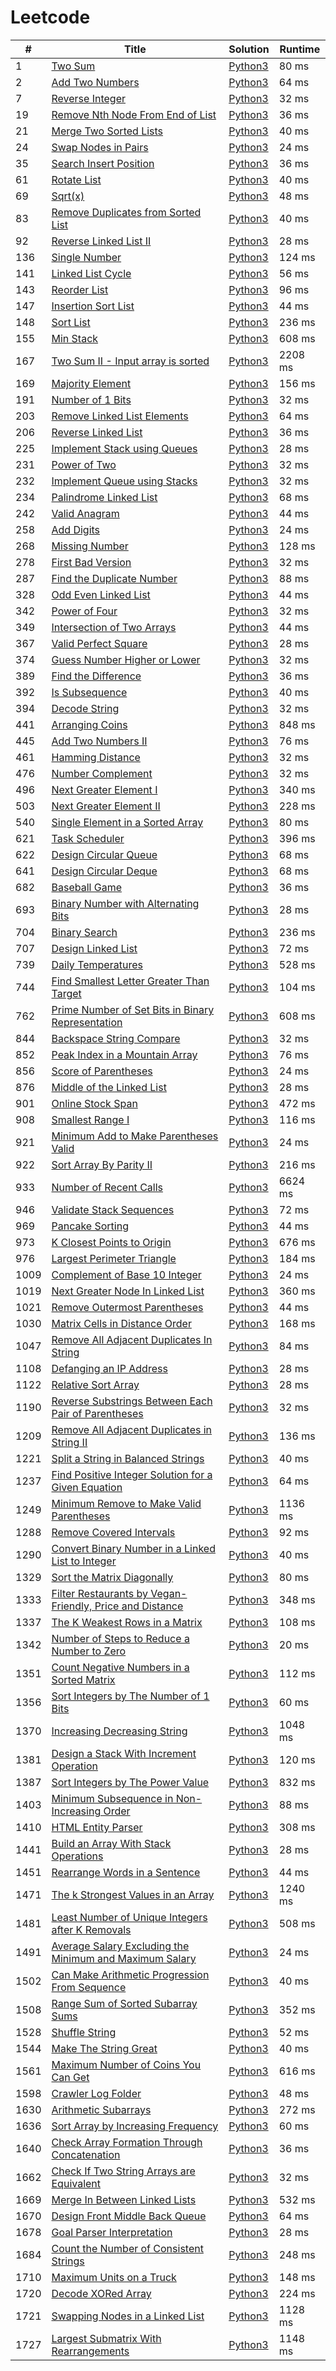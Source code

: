 # Leetcode

| # | Title | Solution | Runtime |
|---| ----- | -------- | ------- |
|1|[ Two Sum](https://leetcode.com/problems/two-sum/)|[Python3](./solutions/1.%20Two%20Sum.py)|80 ms|
|2|[ Add Two Numbers](https://leetcode.com/problems/add-two-numbers/)|[Python3](./solutions/2.%20Add%20Two%20Numbers.py)|64 ms|
|7|[ Reverse Integer](https://leetcode.com/problems/reverse-integer/)|[Python3](./solutions/7.%20Reverse%20Integer.py)|32 ms|
|19|[ Remove Nth Node From End of List](https://leetcode.com/problems/remove-nth-node-from-end-of-list/)|[Python3](./solutions/19.%20Remove%20Nth%20Node%20From%20End%20of%20List.py)|36 ms|
|21|[ Merge Two Sorted Lists](https://leetcode.com/problems/merge-two-sorted-lists/)|[Python3](./solutions/21.%20Merge%20Two%20Sorted%20Lists.py)|40 ms|
|24|[ Swap Nodes in Pairs](https://leetcode.com/problems/swap-nodes-in-pairs/)|[Python3](./solutions/24.%20Swap%20Nodes%20in%20Pairs.py)|24 ms|
|35|[ Search Insert Position](https://leetcode.com/problems/search-insert-position/)|[Python3](./solutions/35.%20Search%20Insert%20Position.py)|36 ms|
|61|[ Rotate List](https://leetcode.com/problems/rotate-list/)|[Python3](./solutions/61.%20Rotate%20List.py)|40 ms|
|69|[ Sqrt(x)](https://leetcode.com/problems/sqrtx/)|[Python3](./solutions/69.%20Sqrt(x).py)|48 ms|
|83|[ Remove Duplicates from Sorted List](https://leetcode.com/problems/remove-duplicates-from-sorted-list/)|[Python3](./solutions/83.%20Remove%20Duplicates%20from%20Sorted%20List.py)|40 ms|
|92|[ Reverse Linked List II](https://leetcode.com/problems/reverse-linked-list-ii/)|[Python3](./solutions/92.%20Reverse%20Linked%20List%20II.py)|28 ms|
|136|[ Single Number](https://leetcode.com/problems/single-number/)|[Python3](./solutions/136.%20Single%20Number.py)|124 ms|
|141|[ Linked List Cycle](https://leetcode.com/problems/linked-list-cycle/)|[Python3](./solutions/141.%20Linked%20List%20Cycle.py)|56 ms|
|143|[ Reorder List](https://leetcode.com/problems/reorder-list/)|[Python3](./solutions/143.%20Reorder%20List.py)|96 ms|
|147|[ Insertion Sort List](https://leetcode.com/problems/insertion-sort-list/)|[Python3](./solutions/147.%20Insertion%20Sort%20List.py)|44 ms|
|148|[ Sort List](https://leetcode.com/problems/sort-list/)|[Python3](./solutions/148.%20Sort%20List.py)|236 ms|
|155|[ Min Stack](https://leetcode.com/problems/min-stack/)|[Python3](./solutions/155.%20Min%20Stack.py)|608 ms|
|167|[ Two Sum II - Input array is sorted](https://leetcode.com/problems/two-sum-ii-input-array-is-sorted/)|[Python3](./solutions/167.%20Two%20Sum%20II%20-%20Input%20array%20is%20sorted.py)|2208 ms|
|169|[ Majority Element](https://leetcode.com/problems/majority-element/)|[Python3](./solutions/169.%20Majority%20Element.py)|156 ms|
|191|[ Number of 1 Bits](https://leetcode.com/problems/number-of-1-bits/)|[Python3](./solutions/191.%20Number%20of%201%20Bits.py)|32 ms|
|203|[ Remove Linked List Elements](https://leetcode.com/problems/remove-linked-list-elements/)|[Python3](./solutions/203.%20Remove%20Linked%20List%20Elements.py)|64 ms|
|206|[ Reverse Linked List](https://leetcode.com/problems/reverse-linked-list/)|[Python3](./solutions/206.%20Reverse%20Linked%20List.py)|36 ms|
|225|[ Implement Stack using Queues](https://leetcode.com/problems/implement-stack-using-queues/)|[Python3](./solutions/225.%20Implement%20Stack%20using%20Queues.py)|28 ms|
|231|[ Power of Two](https://leetcode.com/problems/power-of-two/)|[Python3](./solutions/231.%20Power%20of%20Two.py)|32 ms|
|232|[ Implement Queue using Stacks](https://leetcode.com/problems/implement-queue-using-stacks/)|[Python3](./solutions/232.%20Implement%20Queue%20using%20Stacks.py)|32 ms|
|234|[ Palindrome Linked List](https://leetcode.com/problems/palindrome-linked-list/)|[Python3](./solutions/234.%20Palindrome%20Linked%20List.py)|68 ms|
|242|[ Valid Anagram](https://leetcode.com/problems/valid-anagram/)|[Python3](./solutions/242.%20Valid%20Anagram.py)|44 ms|
|258|[ Add Digits](https://leetcode.com/problems/add-digits/)|[Python3](./solutions/258.%20Add%20Digits.py)|24 ms|
|268|[ Missing Number](https://leetcode.com/problems/missing-number/)|[Python3](./solutions/268.%20Missing%20Number.py)|128 ms|
|278|[ First Bad Version](https://leetcode.com/problems/first-bad-version/)|[Python3](./solutions/278.%20First%20Bad%20Version.py)|32 ms|
|287|[ Find the Duplicate Number](https://leetcode.com/problems/find-the-duplicate-number/)|[Python3](./solutions/287.%20Find%20the%20Duplicate%20Number.py)|88 ms|
|328|[ Odd Even Linked List](https://leetcode.com/problems/odd-even-linked-list/)|[Python3](./solutions/328.%20Odd%20Even%20Linked%20List.py)|44 ms|
|342|[ Power of Four](https://leetcode.com/problems/power-of-four/)|[Python3](./solutions/342.%20Power%20of%20Four.py)|32 ms|
|349|[ Intersection of Two Arrays](https://leetcode.com/problems/intersection-of-two-arrays/)|[Python3](./solutions/349.%20Intersection%20of%20Two%20Arrays.py)|44 ms|
|367|[ Valid Perfect Square](https://leetcode.com/problems/valid-perfect-square/)|[Python3](./solutions/367.%20Valid%20Perfect%20Square.py)|28 ms|
|374|[ Guess Number Higher or Lower](https://leetcode.com/problems/guess-number-higher-or-lower/)|[Python3](./solutions/374.%20Guess%20Number%20Higher%20or%20Lower.py)|32 ms|
|389|[ Find the Difference](https://leetcode.com/problems/find-the-difference/)|[Python3](./solutions/389.%20Find%20the%20Difference.py)|36 ms|
|392|[ Is Subsequence](https://leetcode.com/problems/is-subsequence/)|[Python3](./solutions/392.%20Is%20Subsequence.py)|40 ms|
|394|[ Decode String](https://leetcode.com/problems/decode-string/)|[Python3](./solutions/394.%20Decode%20String.py)|32 ms|
|441|[ Arranging Coins](https://leetcode.com/problems/arranging-coins/)|[Python3](./solutions/441.%20Arranging%20Coins.py)|848 ms|
|445|[ Add Two Numbers II](https://leetcode.com/problems/add-two-numbers-ii/)|[Python3](./solutions/445.%20Add%20Two%20Numbers%20II.py)|76 ms|
|461|[ Hamming Distance](https://leetcode.com/problems/hamming-distance/)|[Python3](./solutions/461.%20Hamming%20Distance.py)|32 ms|
|476|[ Number Complement](https://leetcode.com/problems/number-complement/)|[Python3](./solutions/476.%20Number%20Complement.py)|32 ms|
|496|[ Next Greater Element I](https://leetcode.com/problems/next-greater-element-i/)|[Python3](./solutions/496.%20Next%20Greater%20Element%20I.py)|340 ms|
|503|[ Next Greater Element II](https://leetcode.com/problems/next-greater-element-ii/)|[Python3](./solutions/503.%20Next%20Greater%20Element%20II.py)|228 ms|
|540|[ Single Element in a Sorted Array](https://leetcode.com/problems/single-element-in-a-sorted-array/)|[Python3](./solutions/540.%20Single%20Element%20in%20a%20Sorted%20Array.py)|80 ms|
|621|[ Task Scheduler](https://leetcode.com/problems/task-scheduler/)|[Python3](./solutions/621.%20Task%20Scheduler.py)|396 ms|
|622|[ Design Circular Queue](https://leetcode.com/problems/design-circular-queue/)|[Python3](./solutions/622.%20Design%20Circular%20Queue.py)|68 ms|
|641|[ Design Circular Deque](https://leetcode.com/problems/design-circular-deque/)|[Python3](./solutions/641.%20Design%20Circular%20Deque.py)|68 ms|
|682|[ Baseball Game](https://leetcode.com/problems/baseball-game/)|[Python3](./solutions/682.%20Baseball%20Game.py)|36 ms|
|693|[ Binary Number with Alternating Bits](https://leetcode.com/problems/binary-number-with-alternating-bits/)|[Python3](./solutions/693.%20Binary%20Number%20with%20Alternating%20Bits.py)|28 ms|
|704|[ Binary Search](https://leetcode.com/problems/binary-search/)|[Python3](./solutions/704.%20Binary%20Search.py)|236 ms|
|707|[ Design Linked List](https://leetcode.com/problems/design-linked-list/)|[Python3](./solutions/707.%20Design%20Linked%20List.py)|72 ms|
|739|[ Daily Temperatures](https://leetcode.com/problems/daily-temperatures/)|[Python3](./solutions/739.%20Daily%20Temperatures.py)|528 ms|
|744|[ Find Smallest Letter Greater Than Target](https://leetcode.com/problems/find-smallest-letter-greater-than-target/)|[Python3](./solutions/744.%20Find%20Smallest%20Letter%20Greater%20Than%20Target.py)|104 ms|
|762|[ Prime Number of Set Bits in Binary Representation](https://leetcode.com/problems/prime-number-of-set-bits-in-binary-representation/)|[Python3](./solutions/762.%20Prime%20Number%20of%20Set%20Bits%20in%20Binary%20Representation.py)|608 ms|
|844|[ Backspace String Compare](https://leetcode.com/problems/backspace-string-compare/)|[Python3](./solutions/844.%20Backspace%20String%20Compare.py)|32 ms|
|852|[ Peak Index in a Mountain Array](https://leetcode.com/problems/peak-index-in-a-mountain-array/)|[Python3](./solutions/852.%20Peak%20Index%20in%20a%20Mountain%20Array.py)|76 ms|
|856|[ Score of Parentheses](https://leetcode.com/problems/score-of-parentheses/)|[Python3](./solutions/856.%20Score%20of%20Parentheses.py)|24 ms|
|876|[ Middle of the Linked List](https://leetcode.com/problems/middle-of-the-linked-list/)|[Python3](./solutions/876.%20Middle%20of%20the%20Linked%20List.py)|28 ms|
|901|[ Online Stock Span](https://leetcode.com/problems/online-stock-span/)|[Python3](./solutions/901.%20Online%20Stock%20Span.py)|472 ms|
|908|[ Smallest Range I](https://leetcode.com/problems/smallest-range-i/)|[Python3](./solutions/908.%20Smallest%20Range%20I.py)|116 ms|
|921|[ Minimum Add to Make Parentheses Valid](https://leetcode.com/problems/minimum-add-to-make-parentheses-valid/)|[Python3](./solutions/921.%20Minimum%20Add%20to%20Make%20Parentheses%20Valid.py)|24 ms|
|922|[ Sort Array By Parity II](https://leetcode.com/problems/sort-array-by-parity-ii/)|[Python3](./solutions/922.%20Sort%20Array%20By%20Parity%20II.py)|216 ms|
|933|[ Number of Recent Calls](https://leetcode.com/problems/number-of-recent-calls/)|[Python3](./solutions/933.%20Number%20of%20Recent%20Calls.py)|6624 ms|
|946|[ Validate Stack Sequences](https://leetcode.com/problems/validate-stack-sequences/)|[Python3](./solutions/946.%20Validate%20Stack%20Sequences.py)|72 ms|
|969|[ Pancake Sorting](https://leetcode.com/problems/pancake-sorting/)|[Python3](./solutions/969.%20Pancake%20Sorting.py)|44 ms|
|973|[ K Closest Points to Origin](https://leetcode.com/problems/k-closest-points-to-origin/)|[Python3](./solutions/973.%20K%20Closest%20Points%20to%20Origin.py)|676 ms|
|976|[ Largest Perimeter Triangle](https://leetcode.com/problems/largest-perimeter-triangle/)|[Python3](./solutions/976.%20Largest%20Perimeter%20Triangle.py)|184 ms|
|1009|[ Complement of Base 10 Integer](https://leetcode.com/problems/complement-of-base-10-integer/)|[Python3](./solutions/1009.%20Complement%20of%20Base%2010%20Integer.py)|24 ms|
|1019|[ Next Greater Node In Linked List](https://leetcode.com/problems/next-greater-node-in-linked-list/)|[Python3](./solutions/1019.%20Next%20Greater%20Node%20In%20Linked%20List.py)|360 ms|
|1021|[ Remove Outermost Parentheses](https://leetcode.com/problems/remove-outermost-parentheses/)|[Python3](./solutions/1021.%20Remove%20Outermost%20Parentheses.py)|44 ms|
|1030|[ Matrix Cells in Distance Order](https://leetcode.com/problems/matrix-cells-in-distance-order/)|[Python3](./solutions/1030.%20Matrix%20Cells%20in%20Distance%20Order.py)|168 ms|
|1047|[ Remove All Adjacent Duplicates In String](https://leetcode.com/problems/remove-all-adjacent-duplicates-in-string/)|[Python3](./solutions/1047.%20Remove%20All%20Adjacent%20Duplicates%20In%20String.py)|84 ms|
|1108|[ Defanging an IP Address](https://leetcode.com/problems/defanging-an-ip-address/)|[Python3](./solutions/1108.%20Defanging%20an%20IP%20Address.py)|28 ms|
|1122|[ Relative Sort Array](https://leetcode.com/problems/relative-sort-array/)|[Python3](./solutions/1122.%20Relative%20Sort%20Array.py)|28 ms|
|1190|[ Reverse Substrings Between Each Pair of Parentheses](https://leetcode.com/problems/reverse-substrings-between-each-pair-of-parentheses/)|[Python3](./solutions/1190.%20Reverse%20Substrings%20Between%20Each%20Pair%20of%20Parentheses.py)|32 ms|
|1209|[ Remove All Adjacent Duplicates in String II](https://leetcode.com/problems/remove-all-adjacent-duplicates-in-string-ii/)|[Python3](./solutions/1209.%20Remove%20All%20Adjacent%20Duplicates%20in%20String%20II.py)|136 ms|
|1221|[ Split a String in Balanced Strings](https://leetcode.com/problems/split-a-string-in-balanced-strings/)|[Python3](./solutions/1221.%20Split%20a%20String%20in%20Balanced%20Strings.py)|40 ms|
|1237|[ Find Positive Integer Solution for a Given Equation](https://leetcode.com/problems/find-positive-integer-solution-for-a-given-equation/)|[Python3](./solutions/1237.%20Find%20Positive%20Integer%20Solution%20for%20a%20Given%20Equation.py)|64 ms|
|1249|[ Minimum Remove to Make Valid Parentheses](https://leetcode.com/problems/minimum-remove-to-make-valid-parentheses/)|[Python3](./solutions/1249.%20Minimum%20Remove%20to%20Make%20Valid%20Parentheses.py)|1136 ms|
|1288|[ Remove Covered Intervals](https://leetcode.com/problems/remove-covered-intervals/)|[Python3](./solutions/1288.%20Remove%20Covered%20Intervals.py)|92 ms|
|1290|[ Convert Binary Number in a Linked List to Integer](https://leetcode.com/problems/convert-binary-number-in-a-linked-list-to-integer/)|[Python3](./solutions/1290.%20Convert%20Binary%20Number%20in%20a%20Linked%20List%20to%20Integer.py)|40 ms|
|1329|[ Sort the Matrix Diagonally](https://leetcode.com/problems/sort-the-matrix-diagonally/)|[Python3](./solutions/1329.%20Sort%20the%20Matrix%20Diagonally.py)|80 ms|
|1333|[ Filter Restaurants by Vegan-Friendly, Price and Distance](https://leetcode.com/problems/filter-restaurants-by-vegan-friendly-price-and-distance/)|[Python3](./solutions/1333.%20Filter%20Restaurants%20by%20Vegan-Friendly%2C%20Price%20and%20Distance.py)|348 ms|
|1337|[ The K Weakest Rows in a Matrix](https://leetcode.com/problems/the-k-weakest-rows-in-a-matrix/)|[Python3](./solutions/1337.%20The%20K%20Weakest%20Rows%20in%20a%20Matrix.py)|108 ms|
|1342|[ Number of Steps to Reduce a Number to Zero](https://leetcode.com/problems/number-of-steps-to-reduce-a-number-to-zero/)|[Python3](./solutions/1342.%20Number%20of%20Steps%20to%20Reduce%20a%20Number%20to%20Zero.py)|20 ms|
|1351|[ Count Negative Numbers in a Sorted Matrix](https://leetcode.com/problems/count-negative-numbers-in-a-sorted-matrix/)|[Python3](./solutions/1351.%20Count%20Negative%20Numbers%20in%20a%20Sorted%20Matrix.py)|112 ms|
|1356|[ Sort Integers by The Number of 1 Bits](https://leetcode.com/problems/sort-integers-by-the-number-of-1-bits/)|[Python3](./solutions/1356.%20Sort%20Integers%20by%20The%20Number%20of%201%20Bits.py)|60 ms|
|1370|[ Increasing Decreasing String](https://leetcode.com/problems/increasing-decreasing-string/)|[Python3](./solutions/1370.%20Increasing%20Decreasing%20String.py)|1048 ms|
|1381|[ Design a Stack With Increment Operation](https://leetcode.com/problems/design-a-stack-with-increment-operation/)|[Python3](./solutions/1381.%20Design%20a%20Stack%20With%20Increment%20Operation.py)|120 ms|
|1387|[ Sort Integers by The Power Value](https://leetcode.com/problems/sort-integers-by-the-power-value/)|[Python3](./solutions/1387.%20Sort%20Integers%20by%20The%20Power%20Value.py)|832 ms|
|1403|[ Minimum Subsequence in Non-Increasing Order](https://leetcode.com/problems/minimum-subsequence-in-non-increasing-order/)|[Python3](./solutions/1403.%20Minimum%20Subsequence%20in%20Non-Increasing%20Order.py)|88 ms|
|1410|[ HTML Entity Parser](https://leetcode.com/problems/html-entity-parser/)|[Python3](./solutions/1410.%20HTML%20Entity%20Parser.py)|308 ms|
|1441|[ Build an Array With Stack Operations](https://leetcode.com/problems/build-an-array-with-stack-operations/)|[Python3](./solutions/1441.%20Build%20an%20Array%20With%20Stack%20Operations.py)|28 ms|
|1451|[ Rearrange Words in a Sentence](https://leetcode.com/problems/rearrange-words-in-a-sentence/)|[Python3](./solutions/1451.%20Rearrange%20Words%20in%20a%20Sentence.py)|44 ms|
|1471|[ The k Strongest Values in an Array](https://leetcode.com/problems/the-k-strongest-values-in-an-array/)|[Python3](./solutions/1471.%20The%20k%20Strongest%20Values%20in%20an%20Array.py)|1240 ms|
|1481|[ Least Number of Unique Integers after K Removals](https://leetcode.com/problems/least-number-of-unique-integers-after-k-removals/)|[Python3](./solutions/1481.%20Least%20Number%20of%20Unique%20Integers%20after%20K%20Removals.py)|508 ms|
|1491|[ Average Salary Excluding the Minimum and Maximum Salary](https://leetcode.com/problems/average-salary-excluding-the-minimum-and-maximum-salary/)|[Python3](./solutions/1491.%20Average%20Salary%20Excluding%20the%20Minimum%20and%20Maximum%20Salary.py)|24 ms|
|1502|[ Can Make Arithmetic Progression From Sequence](https://leetcode.com/problems/can-make-arithmetic-progression-from-sequence/)|[Python3](./solutions/1502.%20Can%20Make%20Arithmetic%20Progression%20From%20Sequence.py)|40 ms|
|1508|[ Range Sum of Sorted Subarray Sums](https://leetcode.com/problems/range-sum-of-sorted-subarray-sums/)|[Python3](./solutions/1508.%20Range%20Sum%20of%20Sorted%20Subarray%20Sums.py)|352 ms|
|1528|[ Shuffle String](https://leetcode.com/problems/shuffle-string/)|[Python3](./solutions/1528.%20Shuffle%20String.py)|52 ms|
|1544|[ Make The String Great](https://leetcode.com/problems/make-the-string-great/)|[Python3](./solutions/1544.%20Make%20The%20String%20Great.py)|40 ms|
|1561|[ Maximum Number of Coins You Can Get](https://leetcode.com/problems/maximum-number-of-coins-you-can-get/)|[Python3](./solutions/1561.%20Maximum%20Number%20of%20Coins%20You%20Can%20Get.py)|616 ms|
|1598|[ Crawler Log Folder](https://leetcode.com/problems/crawler-log-folder/)|[Python3](./solutions/1598.%20Crawler%20Log%20Folder.py)|48 ms|
|1630|[ Arithmetic Subarrays](https://leetcode.com/problems/arithmetic-subarrays/)|[Python3](./solutions/1630.%20Arithmetic%20Subarrays.py)|272 ms|
|1636|[ Sort Array by Increasing Frequency](https://leetcode.com/problems/sort-array-by-increasing-frequency/)|[Python3](./solutions/1636.%20Sort%20Array%20by%20Increasing%20Frequency.py)|60 ms|
|1640|[ Check Array Formation Through Concatenation](https://leetcode.com/problems/check-array-formation-through-concatenation/)|[Python3](./solutions/1640.%20Check%20Array%20Formation%20Through%20Concatenation.py)|36 ms|
|1662|[ Check If Two String Arrays are Equivalent](https://leetcode.com/problems/check-if-two-string-arrays-are-equivalent/)|[Python3](./solutions/1662.%20Check%20If%20Two%20String%20Arrays%20are%20Equivalent.py)|32 ms|
|1669|[ Merge In Between Linked Lists](https://leetcode.com/problems/merge-in-between-linked-lists/)|[Python3](./solutions/1669.%20Merge%20In%20Between%20Linked%20Lists.py)|532 ms|
|1670|[ Design Front Middle Back Queue](https://leetcode.com/problems/design-front-middle-back-queue/)|[Python3](./solutions/1670.%20Design%20Front%20Middle%20Back%20Queue.py)|64 ms|
|1678|[ Goal Parser Interpretation](https://leetcode.com/problems/goal-parser-interpretation/)|[Python3](./solutions/1678.%20Goal%20Parser%20Interpretation.py)|28 ms|
|1684|[ Count the Number of Consistent Strings](https://leetcode.com/problems/count-the-number-of-consistent-strings/)|[Python3](./solutions/1684.%20Count%20the%20Number%20of%20Consistent%20Strings.py)|248 ms|
|1710|[ Maximum Units on a Truck](https://leetcode.com/problems/maximum-units-on-a-truck/)|[Python3](./solutions/1710.%20Maximum%20Units%20on%20a%20Truck.py)|148 ms|
|1720|[ Decode XORed Array](https://leetcode.com/problems/decode-xored-array/)|[Python3](./solutions/1720.%20Decode%20XORed%20Array.py)|224 ms|
|1721|[ Swapping Nodes in a Linked List](https://leetcode.com/problems/swapping-nodes-in-a-linked-list/)|[Python3](./solutions/1721.%20Swapping%20Nodes%20in%20a%20Linked%20List.py)|1128 ms|
|1727|[ Largest Submatrix With Rearrangements](https://leetcode.com/problems/largest-submatrix-with-rearrangements/)|[Python3](./solutions/1727.%20Largest%20Submatrix%20With%20Rearrangements.py)|1148 ms|
